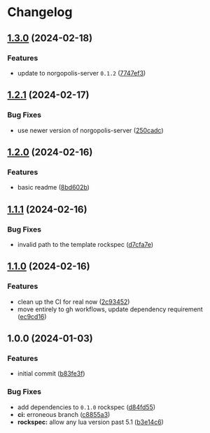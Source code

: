 # Changelog

## [1.3.0](https://github.com/nvim-neorg/norgopolis-server.lua/compare/v1.2.1...v1.3.0) (2024-02-18)


### Features

* update to norgopolis-server `0.1.2` ([7747ef3](https://github.com/nvim-neorg/norgopolis-server.lua/commit/7747ef3335c6dfdf5cdcdd7871e2ac8e114b9581))

## [1.2.1](https://github.com/nvim-neorg/norgopolis-server.lua/compare/v1.2.0...v1.2.1) (2024-02-17)


### Bug Fixes

* use newer version of norgopolis-server ([250cadc](https://github.com/nvim-neorg/norgopolis-server.lua/commit/250cadcd0188d74e950f7435d17859e13131e2fd))

## [1.2.0](https://github.com/nvim-neorg/norgopolis-server.lua/compare/v1.1.1...v1.2.0) (2024-02-16)


### Features

* basic readme ([8bd602b](https://github.com/nvim-neorg/norgopolis-server.lua/commit/8bd602b153a8f1d2db6fde54e0c5e50073849137))

## [1.1.1](https://github.com/nvim-neorg/norgopolis-server.lua/compare/v1.1.0...v1.1.1) (2024-02-16)


### Bug Fixes

* invalid path to the template rockspec ([d7cfa7e](https://github.com/nvim-neorg/norgopolis-server.lua/commit/d7cfa7e63fef3aecd4e757d733094852ba7cc2be))

## [1.1.0](https://github.com/nvim-neorg/norgopolis-server.lua/compare/v1.0.0...v1.1.0) (2024-02-16)


### Features

* clean up the CI for real now ([2c93452](https://github.com/nvim-neorg/norgopolis-server.lua/commit/2c934527bc727782e20966a81dcdb32bd0ae89bd))
* move entirely to gh workflows, update dependency requirement ([ec9cd16](https://github.com/nvim-neorg/norgopolis-server.lua/commit/ec9cd16475e141c3e986319a2f78868d0eba6bf8))

## 1.0.0 (2024-01-03)


### Features

* initial commit ([b83fe3f](https://github.com/nvim-neorg/norgopolis-server.lua/commit/b83fe3fbfd6e1e4e18a1d801eadecbd003e292bf))


### Bug Fixes

* add dependencies to `0.1.0` rockspec ([d84fd55](https://github.com/nvim-neorg/norgopolis-server.lua/commit/d84fd5507bb6199c17d34b59a1aa69874c01ed40))
* **ci:** erroneous branch ([c8855a3](https://github.com/nvim-neorg/norgopolis-server.lua/commit/c8855a305b653219c22ca245aa87564e6690faea))
* **rockspec:** allow any lua version past 5.1 ([b3e14c6](https://github.com/nvim-neorg/norgopolis-server.lua/commit/b3e14c6c2f8bc25d5ef0898ab54c783f58d7e94c))
